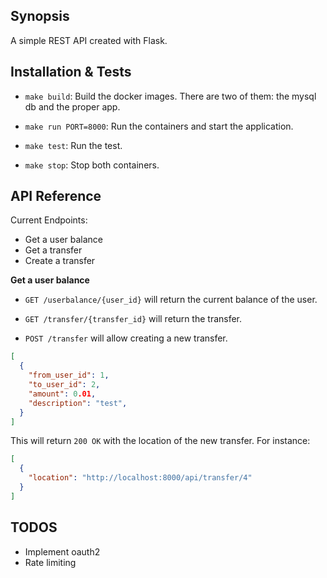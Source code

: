 ## Synopsis

A simple REST API created with Flask.

## Installation & Tests


* `make build`: Build the docker images. There are two of them: the mysql db and the proper app. 

* `make run PORT=8000`: Run the containers and start the application. 

* `make test`: Run the test. 

* `make stop`: Stop both containers.


## API Reference

Current Endpoints:

* Get a user balance
* Get a transfer
* Create a transfer

**Get a user balance**

* `GET /userbalance/{user_id}` will return the current balance of the user.

* `GET /transfer/{transfer_id}` will return the transfer.

* `POST /transfer` will allow creating a new transfer.
```json
[
  {
    "from_user_id": 1,
    "to_user_id": 2,
    "amount": 0.01,
    "description": "test",
  }
]
```
This will return `200 OK` with the location of the new transfer. For instance:
```json
[
  {
    "location": "http://localhost:8000/api/transfer/4"
  }
]
```

## TODOS 

* Implement oauth2
* Rate limiting

